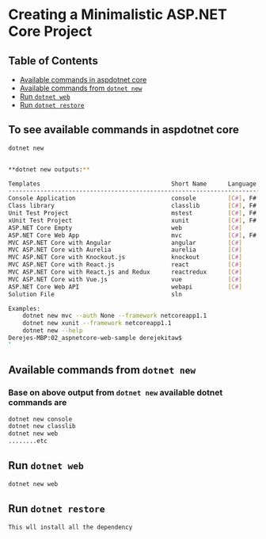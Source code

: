 # Creating a Minimalistic ASP.NET Core Project

## Table of Contents

* [Available commands in aspdotnet core](#To-see-available-commands-in-aspdotnet-core)
* [Available commands from `dotnet new`](#-Available-commands-from-`dotnet-new`)
* [Run `dotnet web`](#-Run-`dotnet-web`)
* [Run `dotnet restore`](#-Run-`dotnet-restore`)






## To see available commands in aspdotnet core

```bash
dotnet new
```
    
```bash

**dotnet new outputs:**

Templates                                     Short Name      Language      Tags          
------------------------------------------------------------------------------------------
Console Application                           console         [C#], F#      Common/Console
Class library                                 classlib        [C#], F#      Common/Library
Unit Test Project                             mstest          [C#], F#      Test/MSTest   
xUnit Test Project                            xunit           [C#], F#      Test/xUnit    
ASP.NET Core Empty                            web             [C#]          Web/Empty     
ASP.NET Core Web App                          mvc             [C#], F#      Web/MVC       
MVC ASP.NET Core with Angular                 angular         [C#]          Web/MVC/SPA   
MVC ASP.NET Core with Aurelia                 aurelia         [C#]          Web/MVC/SPA   
MVC ASP.NET Core with Knockout.js             knockout        [C#]          Web/MVC/SPA   
MVC ASP.NET Core with React.js                react           [C#]          Web/MVC/SPA   
MVC ASP.NET Core with React.js and Redux      reactredux      [C#]          Web/MVC/SPA   
MVC ASP.NET Core with Vue.js                  vue             [C#]          Web/MVC/SPA   
ASP.NET Core Web API                          webapi          [C#]          Web/WebAPI    
Solution File                                 sln                           Solution      

Examples:
    dotnet new mvc --auth None --framework netcoreapp1.1
    dotnet new xunit --framework netcoreapp1.1
    dotnet new --help
Derejes-MBP:02_aspnetcore-web-sample derejekitaw$ 
`

```

## Available commands from `dotnet new`

### Base on above output from `dotnet new` available dotnet commands are
```bash
dotnet new console
dotnet new classlib
dotnet new web
........etc
```

## Run `dotnet web`

```bash
dotnet new web
```

## Run `dotnet restore`

    This wll install all the dependency
